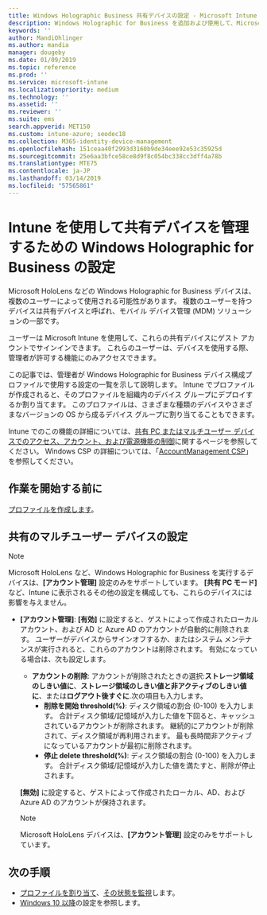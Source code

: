 ```yaml
---
title: Windows Holographic Business 共有デバイスの設定 - Microsoft Intune - Azure | Microsoft Docs
description: Windows Holographic for Business を追加および使用して、Microsoft Intune で共有されるか複数のユーザーによって使用されるデバイスを構成します。 アカウント管理設定と、Microsoft HoloLens などのデバイスでのその動作の一覧を参照してください。
keywords: ''
author: MandiOhlinger
ms.author: mandia
manager: dougeby
ms.date: 01/09/2019
ms.topic: reference
ms.prod: ''
ms.service: microsoft-intune
ms.localizationpriority: medium
ms.technology: ''
ms.assetid: ''
ms.reviewer: ''
ms.suite: ems
search.appverid: MET150
ms.custom: intune-azure; seodec18
ms.collection: M365-identity-device-management
ms.openlocfilehash: 151ceaa40f2993d3160b9de34eee92e53c35925d
ms.sourcegitcommit: 25e6aa3bfce58ce8d9f8c054bc338cc3dff4a78b
ms.translationtype: MTE75
ms.contentlocale: ja-JP
ms.lasthandoff: 03/14/2019
ms.locfileid: "57565861"
---
```

# <a name="windows-holographic-for-business-settings-to-manage-shared-devices-using-intune"></a>Intune を使用して共有デバイスを管理するための Windows Holographic for Business の設定

Microsoft HoloLens などの Windows Holographic for Business デバイスは、複数のユーザーによって使用される可能性があります。 複数のユーザーを持つデバイスは共有デバイスと呼ばれ、モバイル デバイス管理 (MDM) ソリューションの一部です。

ユーザーは Microsoft Intune を使用して、これらの共有デバイスにゲスト アカウントでサインインできます。 これらのユーザーは、デバイスを使用する際、管理者が許可する機能にのみアクセスできます。

この記事では、管理者が Windows Holographic for Business デバイス構成プロファイルで使用する設定の一覧を示して説明します。 Intune でプロファイルが作成されると、そのプロファイルを組織内のデバイス グループにデプロイするか割り当てます。 このプロファイルは、さまざまな種類のデバイスやさまざまなバージョンの OS から成るデバイス グループに割り当てることもできます。

Intune でのこの機能の詳細については、[共有 PC またはマルチユーザー デバイスでのアクセス、アカウント、および電源機能の制御](shared-user-device-settings.md)に関するページを参照してください。 Windows CSP の詳細については、「[AccountManagement CSP](https://docs.microsoft.com/windows/client-management/mdm/accountmanagement-csp)」を参照してください。

## <a name="before-your-begin"></a>作業を開始する前に

[プロファイルを作成します](shared-user-device-settings.md)。

## <a name="shared-multi-user-device-settings"></a>共有のマルチユーザー デバイスの設定

> [!NOTE]
> Microsoft HoloLens など、Windows Holographic for Business を実行するデバイスは、**[アカウント管理]** 設定のみをサポートしています。 **[共有 PC モード]** など、Intune に表示されるその他の設定を構成しても、これらのデバイスには影響を与えません。

- **[アカウント管理]**: **[有効]** に設定すると、ゲストによって作成されたローカル アカウント、および AD と Azure AD のアカウントが自動的に削除されます。 ユーザーがデバイスからサインオフするか、またはシステム メンテナンスが実行されると、これらのアカウントは削除されます。 有効になっている場合は、次も設定します。
  - **アカウントの削除**: アカウントが削除されたときの選択:**ストレージ領域のしきい値に**、**ストレージ領域のしきい値と非アクティブのしきい値に**、または**ログアウト後すぐに**.次の項目も入力します。
    - **削除を開始 threshold(%)**: ディスク領域の割合 (0-100) を入力します。 合計ディスク領域/記憶域が入力した値を下回ると、キャッシュされているアカウントが削除されます。 継続的にアカウントが削除されて、ディスク領域が再利用されます。 最も長時間非アクティブになっているアカウントが最初に削除されます。
    - **停止 delete threshold(%)**: ディスク領域の割合 (0-100) を入力します。 合計ディスク領域/記憶域が入力した値を満たすと、削除が停止されます。

  **[無効]** に設定すると、ゲストによって作成されたローカル、AD、および Azure AD のアカウントが保持されます。

  > [!NOTE]
  > Microsoft HoloLens デバイスは、**[アカウント管理]** 設定のみをサポートしています。

## <a name="next-steps"></a>次の手順

- [プロファイルを割り当て](device-profile-assign.md)、[その状態を監視](device-profile-monitor.md)します。
- [Windows 10 以降](shared-user-device-settings-windows.md)の設定を参照します。
